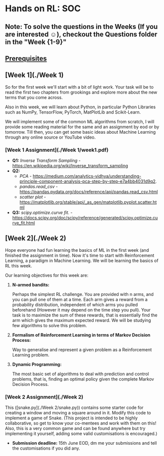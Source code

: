 # Hands on RL: SOC

## Note: To solve the questions in the Weeks (If you are interested ☺️), checkout the Questions folder in the "Week {1-9}"

## [Prerequisites](./Books)

## [Week 1](./Week 1)

So for the first week we'll start with a bit of light work. Your task will be to read the first two chapters from
grookings and explore more about the new terms that you come across.

Also in this week, we will learn about Python, in particular Python Libraries such as NumPy, TensorFlow, PyTorch,
MatPlotLib and Scikit-Learn.

We will implement some of the common ML algorithms from scratch, I will provide some reading material for the same and
an assignment by eod or by tomorrow. Till then, you can get some basic ideas about Machine Learning through any online
source or YouTube video.

### [Week 1 Assignment](./Week 1/week1.pdf)

- **Q1:** _Inverse Transform Sampling_ - https://en.wikipedia.org/wiki/Inverse_transform_sampling
- **Q2:**
    - _PCA_ - https://medium.com/analytics-vidhya/understanding-principle-component-analysis-pca-step-by-step-e7a4bb4031d9q2.
    - _pandas.read_csv_ - https://pandas.pydata.org/docs/reference/api/pandas.read_csv.html
    - _scatter plot_ - https://matplotlib.org/stable/api/_as_gen/matplotlib.pyplot.scatter.html
- **Q3:** _scipy.optimize.curve fit._ - https://docs.scipy.org/doc/scipy/reference/generated/scipy.optimize.curve_fit.html

## [Week 2](./Week 2)

Hope everyone had fun learning the basics of ML in the first week (and finished the assignment in time). Now it's time
to start with Reinforcement Learning, a paradigm in Machine Learning. We will be learning the basics of RL this week.

Our learning objectives for this week are:

1. **N-armed bandits:**

   Perhaps the simplest RL challenge. You are provided with n arms, and you can pull one of them at a time. Each arm
   gives a reward from a probability distribution, independent of which arms you pulled beforehand (However it may
   depend on the time step you pull). Your task is to maximize the sum of these rewards, that is essentially find the
   arm which gives the maximum expected reward. We will be studying few algorithms to solve this problem.

2. **Formalism of Reinforcement Learning in terms of Markov Decision Process:**

   Way to generalise and represent a given problem as a Reinforcement Learning problem.

3. **Dynamic Programming:**

   The most basic set of algorithms to deal with prediction and control problems, that is, finding an optimal policy
   given the complete Markov Decision Process.

### [Week 2 Assignment](./Week 2)

This ([snake.py](./Week 2/snake.py)) contains some starter code for creating a window and moving a square around in
it. Modify this code to implement a game of Snake. (This project is intended to be highly collaborative, so get to know
your co-mentees and work with them on this! Also, this is a very common game and can be found anywhere but try
implementing it yourself, adding some valid customisations is encouraged.)
- **Submission deadline:** 15th June EOD, dm me your submissions and tell the customisations if you did any.